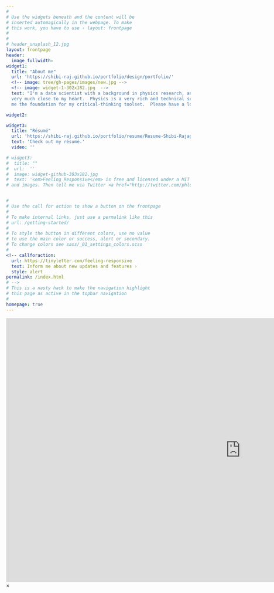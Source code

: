 ```yaml
---
#
# Use the widgets beneath and the content will be
# inserted automagically in the webpage. To make
# this work, you have to use › layout: frontpage
#
#
# header_unsplash_12.jpg
layout: frontpage
header:
  image_fullwidth: 
widget1:
  title: "About me"
  url: 'https://shibi-raj.github.io/portfolio/design/portfolio/'
  <!-- image: tree/gh-pages/images/new.jpg -->
  <!-- image: widget-1-302x182.jpg  -->
  text: "I'm a data scientist with a background in physics research, and physics is still
  very much close to my heart.  Physics is a very rich and technical science with tons of data analysis, theory, and real-world applications and its research requires lots of creativity and resourcefulness.  My training in the field has given
  me the foundation for my critical-thinking toolset.  Please have a look around and feel free to contact me as I'm always looking hear the interesting things people have to say."

widget2:

widget3:
  title: "Résumé"
  url: 'https://shibi-raj.github.io/portfolio/resume/Resume-Shibi-Rajagopalan-DS.pdf' 
  text: 'Check out my résumé.'
  video: ''

# widget3:
#  title: ""
#  url:  ''
#  image: widget-github-303x182.jpg
#  text: '<em>Feeling Responsive</em> is free and licensed under a MIT License. Make it your own and start building. Grab the <a # # href="https://github.com/Phlow/feeling-responsive/tree/bare-bones-version">Bare-Bones-Version</a> for a fresh start or learn how # to use it with the <a href="https://github.com/Phlow/feeling-responsive/tree/gh-pages">education-version</a> with sample posts 
# and images. Then tell me via Twitter <a href="http://twitter.com/phlow">@phlow</a>.'


#
# Use the call for action to show a button on the frontpage
#
# To make internal links, just use a permalink like this
# url: /getting-started/
#
# To style the button in different colors, use no value
# to use the main color or success, alert or secondary.
# To change colors see sass/_01_settings_colors.scss
#
<!-- callforaction:
  url: https://tinyletter.com/feeling-responsive
  text: Inform me about new updates and features ›
  style: alert
permalink: /index.html
# -->
# This is a nasty hack to make the navigation highlight
# this page as active in the topbar navigation
#
homepage: true
---
```


<div id="videoModal" class="reveal-modal large" data-reveal="">
  <div class="flex-video widescreen vimeo" style="display: block;">
    <iframe width="1280" height="720" src="https://www.youtube.com/embed/3b5zCFSmVvU" frameborder="0" allowfullscreen></iframe>
  </div>
  <a class="close-reveal-modal">&#215;</a>
</div>
